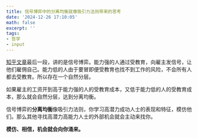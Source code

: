 ```yaml
---
title: 信号博弈中的分离均衡就像吸引力法则带来的思考
date: '2024-12-26 17:10:05'
math: false
excerpt: ''
tags:
- 哲学
- input
---
```


[知乎文章](https://zhuanlan.zhihu.com/p/644387445)最后一段，讲的是信号博弈。能力强的人通过受教育，向雇主发信号，让他们雇佣自己。能力低的人由于要冒即便受教育也找不到工作的风险，不会所有人都去受教育。所以存在一个自然分层。

如果雇主的工资开到高于能力强的人的受教育成本，又低于能力低的人的受教育成本，那么就会自然分层，达到分离均衡。

信号博弈的**分离均衡**像吸引力法则，你学习高潜力成功人士的表现和特征，模仿他们。那么其他寻找高潜力高能力人士的外部机会就会主动来找你。

**模仿、相信，机会就会向你涌来。**